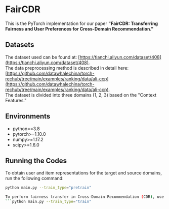 # FairCDR

This is the PyTorch implementation for our paper **"FairCDR: Transferring Fairness and User Preferences for Cross-Domain Recommendation."**

## Datasets

The dataset used can be found at: [https://tianchi.aliyun.com/dataset/408](https://tianchi.aliyun.com/dataset/408).  
The data preprocessing method is described in detail here: [https://github.com/datawhalechina/torch-rechub/tree/main/examples/ranking/data/ali-ccp](https://github.com/datawhalechina/torch-rechub/tree/main/examples/ranking/data/ali-ccp).  
The dataset is divided into three domains (1, 2, 3) based on the "Context Features."

## Environments
* python==3.8
* pytorch>=1.10.0
* numpy>=1.17.2
* scipy>=1.6.0


## Running the Codes

To obtain user and item representations for the target and source domains, run the following command:  
```bash
python main.py --train_type="pretrain"

To perform fairness transfer in Cross-Domain Recommendation (CDR), use the following command:
```python main.py --train_type="train"
